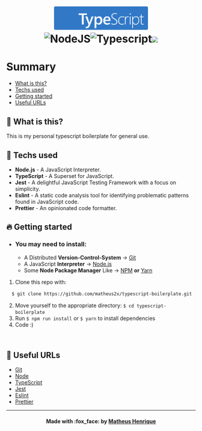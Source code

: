 <h1 align="center">
  <img alt="Logo" title="#logo" width="250px" src=".github/ts-logo.png"><br>
  <img alt="NodeJS" src="https://img.shields.io/badge/Node.js-43853D?style=for-the-badge&logo=node.js&logoColor=white" /><img alt="Typescript" src="https://img.shields.io/badge/TypeScript-007ACC?style=for-the-badge&logo=typescript&logoColor=white" /><img src="https://img.shields.io/badge/jest-%23C21325.svg?&style=for-the-badge&logo=jest&logoColor=white" />
</h1>

# Summary

- [What is this?](#what-is-this)
- [Techs used](#techs-used)
- [Getting started](#getting-started)
- [Useful URLs](#useful-urls)

<a id="what-is-this"></a>

## :thinking: What is this?

This is my personal typescript boilerplate for general use.

<a id="techs-used"></a>

## :rocket: Techs used

- **Node.js** - A JavaScript Interpreter.
- **TypeScript** - A Superset for JavaScript.
- **Jest** - A delightful JavaScript Testing Framework with a focus on simplicity.
- **Eslint** - A static code analysis tool for identifying problematic patterns found in JavaScript code.
- **Prettier** - An opinionated code formatter.

<a id="getting-started"></a>

## :fire: Getting started

- ### You may **need** to install:

  - A Distributed **Version-Control-System** -> [Git](https://git-scm.com/ "Git")
  - A JavaScript **Interpreter** -> [Node.js](https://nodejs.org/ "Node.js")
  - Some **Node Package Manager** Like -> [NPM](https://www.npmjs.com/) **or** [Yarn](https://yarnpkg.com/)

1. Clone this repo with:

```sh
  $ git clone https://github.com/matheus2x/typescript-boilerplate.git
```

2. Move yourself to the appropriate directory: `$ cd typescript-boilerplate`
3. Run `$ npm run install` or `$ yarn` to install dependencies
4. Code :)

<br>
<a id="useful-urls"></a>

## :link: Useful URLs

- [Git](https://git-scm.com/ "Git")
- [Node](https://nodejs.org/ "Node")
- [TypeScript](https://www.typescriptlang.org/ "TypeScript")
- [Jest](https://jestjs.io/ "Jest")
- [Eslint](https://eslint.org/ "Eslint")
- [Prettier](https://prettier.io/ "Prettier")

---

<h4 align="center">
    Made with :fox_face: by <a href="https://www.linkedin.com/in/matheus2x/" target="_blank">Matheus Henrique</a>
</h4>

